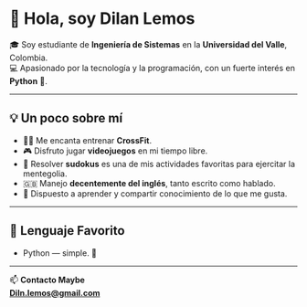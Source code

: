 # 👋 Hola, soy **Dilan Lemos**

🎓 Soy estudiante de **Ingeniería de Sistemas** en la **Universidad del Valle**, Colombia.  
💻 Apasionado por la tecnología y la programación, con un fuerte interés en **Python** 🐍.

---

## 💡 Un poco sobre mí

- 🏋️‍♂️ Me encanta entrenar **CrossFit**.
- 🎮 Disfruto jugar **videojuegos** en mi tiempo libre.
- 🧩 Resolver **sudokus** es una de mis actividades favoritas para ejercitar la mentegolia.
- 🇬🇧 Manejo **decentemente del inglés**, tanto escrito como hablado.
- 💬 Dispuesto a aprender y compartir conocimiento de lo que me gusta.

---

## 🚀 Lenguaje Favorito

- Python — simple. 🐍

---

📫 **Contacto Maybe**  
**Diln.lemos@gmail.com**

